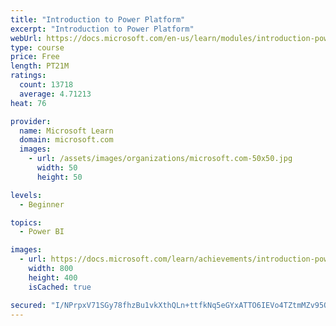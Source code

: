 ```yaml
---
title: "Introduction to Power Platform"
excerpt: "Introduction to Power Platform"
webUrl: https://docs.microsoft.com/en-us/learn/modules/introduction-power-platform/
type: course
price: Free
length: PT21M
ratings:
  count: 13718
  average: 4.71213
heat: 76

provider:
  name: Microsoft Learn
  domain: microsoft.com
  images:
    - url: /assets/images/organizations/microsoft.com-50x50.jpg
      width: 50
      height: 50

levels:
  - Beginner

topics:
  - Power BI

images:
  - url: https://docs.microsoft.com/learn/achievements/introduction-power-platform-social.png
    width: 800
    height: 400
    isCached: true

secured: "I/NPrpxV71SGy78fhzBu1vkXthQLn+ttfkNq5eGYxATTO6IEVo4TZtmMZv95Q9OtSRPwc6zMbtBhKLvX96BIlqfvVbS4pr28HF5/blhktZlLrv/iMmVO/7IUL1RA8rpPNrMnvfybWiJaL9FPXjT1Y7Ml+8u15Vj1Ub/ffvfb0G4AEBZkBySED24Zt1/uFXWGSaUlFGDOJOIzXImZ1p5S2FOULS5Ul+iW3fjCysVCgkJSzoTw9jLs401jyNr9xU/DGnDvfIznhAx8y59W/tf9/xs5MzuaDTdRWzc4CvAcTV3TWOHZsGcN/tDT/ef5bo0MNz6N2rceP/sknXL9f+lPRtM6DQ6anrQVNn9gwX2ILowgD9YhX6ISwrX3scTtY/TDIzKmVN3Xz3FjsK2StHBzSKGgnUEqSLFJ3LonSauTzIXweaOzP4lL9G/o9GFo5wxT;5bU6g/0z5tRe7SjvDij0lQ=="
---
```


